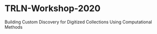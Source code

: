 # TRLN-Workshop-2020
Building Custom Discovery for Digitized Collections Using Computational Methods
